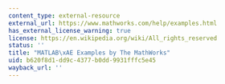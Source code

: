 ```yaml
---
content_type: external-resource
external_url: https://www.mathworks.com/help/examples.html
has_external_license_warning: true
license: https://en.wikipedia.org/wiki/All_rights_reserved
status: ''
title: "MATLAB\xAE Examples by The MathWorks"
uid: b620f8d1-dd9c-4377-b0dd-9931fffc5e45
wayback_url: ''
---
```

